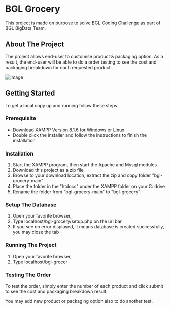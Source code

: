 # BGL Grocery

This project is made on purpose to solve BGL Coding Challenge as part of BGL BigData Team.

## About The Project

The project allows end-user to customise product & packaging option. As a result, the end-user will be able to do a order testing to see the cost and packaging breakdown for each requested product.

![image](https://user-images.githubusercontent.com/14090075/187371242-f1844c43-d0fb-492c-8dcb-6c1ab1594b45.png)


## Getting Started

To get a local copy up and running follow these steps.

### Prerequisite

* Download XAMPP Version 8.1.6 for <a href="https://www.apachefriends.org/download.html" target="_new">Windows</a> or  <a href="https://www.apachefriends.org/download.html" target="_new">Linux</a>
* Double click the installer and follow the instructions to finish the installation

### Installation
1. Start the XAMPP program, then start the Apache and Mysql modules
2. Download this project as a zip file
3. Browse to your download location, extract the zip and copy folder "bgl-grocery-main"
4. Place the folder in the "htdocs" under the XAMPP folder on your C: drive
5. Rename the folder from "bgl-grocery-main" to "bgl-grocery"

### Setup The Database
1. Open your favorite browser, 
2. Type localhost/bgl-grocery/setup.php on the url bar
3. If you see no error displayed, it means database is created successfully, you may close the tab

### Running The Project
1. Open your favorite browser, 
2. Type localhost/bgl-grocer

### Testing The Order

To test the order, simply enter the number of each product and click submit to see the cost and packaging breakdown result.

You may add new product or packaging option also to do another test.
